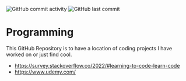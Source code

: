 ![GitHub commit activity](https://img.shields.io/github/commit-activity/y/LoadingStill/Programming)
![GitHub last commit](https://img.shields.io/github/last-commit/LoadingStill/Programming)

# Programming
This GitHub Repository is to have a location of coding projects I have worked on or just find cool.




* https://survey.stackoverflow.co/2022/#learning-to-code-learn-code
* https://www.udemy.com/
